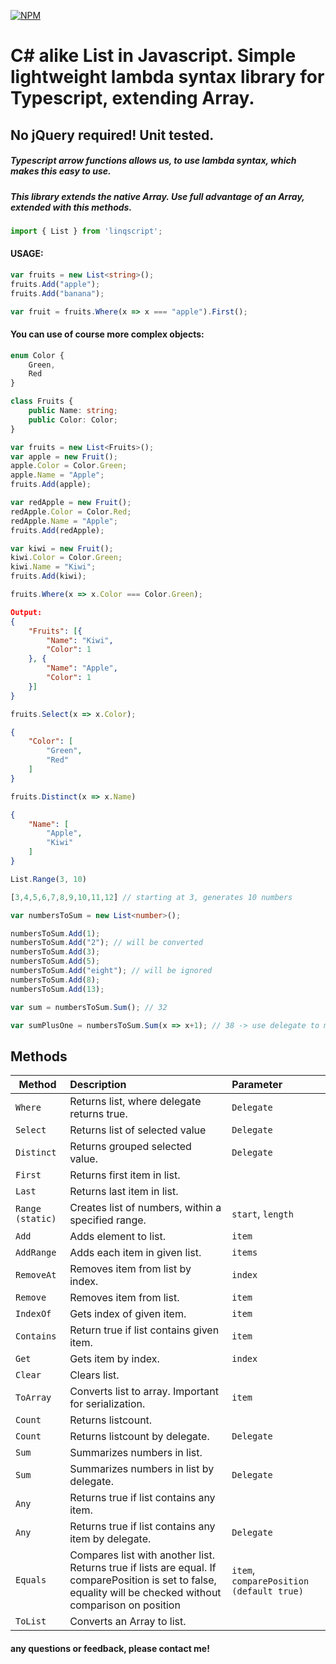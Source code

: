 [![NPM](https://nodei.co/npm/linqscript.png?mini=true)](https://www.npmjs.com/package/linqscript)
# C# alike List in Javascript. Simple lightweight lambda syntax library for Typescript, extending Array.
## No jQuery required! Unit tested.
##### Typescript arrow functions allows us, to use lambda syntax, which makes this easy to use. 
##### This library extends the native Array. Use full advantage of an Array, extended with this methods.

```typescript
import { List } from 'linqscript';
```
#### USAGE:
```typescript
var fruits = new List<string>();
fruits.Add("apple");
fruits.Add("banana");

var fruit = fruits.Where(x => x === "apple").First();
```
#### You can use of course more complex objects:
```typescript
enum Color {
	Green,
	Red
}

class Fruits {
	public Name: string;
	public Color: Color;
}

var fruits = new List<Fruits>();
var apple = new Fruit();
apple.Color = Color.Green;
apple.Name = "Apple";
fruits.Add(apple);

var redApple = new Fruit();
redApple.Color = Color.Red;
redApple.Name = "Apple";
fruits.Add(redApple);

var kiwi = new Fruit();
kiwi.Color = Color.Green;
kiwi.Name = "Kiwi";
fruits.Add(kiwi);

fruits.Where(x => x.Color === Color.Green);
```
```json
Output:
{
	"Fruits": [{
		"Name": "Kiwi",
		"Color": 1
	}, {
		"Name": "Apple",
		"Color": 1
	}]
}
```

```typescript
fruits.Select(x => x.Color);
```
```json
{
	"Color": [
		"Green",
		"Red"
	]
}
```
```typescript
fruits.Distinct(x => x.Name)
```
```json
{
	"Name": [
		"Apple",
		"Kiwi"
	]
}
```
```typescript
List.Range(3, 10)

[3,4,5,6,7,8,9,10,11,12] // starting at 3, generates 10 numbers
```
```typescript
var numbersToSum = new List<number>();

numbersToSum.Add(1);
numbersToSum.Add("2"); // will be converted
numbersToSum.Add(3);
numbersToSum.Add(5);
numbersToSum.Add("eight"); // will be ignored
numbersToSum.Add(8);
numbersToSum.Add(13);

var sum = numbersToSum.Sum(); // 32

var sumPlusOne = numbersToSum.Sum(x => x+1); // 38 -> use delegate to manipulate.
```


## Methods
| Method        	|   Description                                             | Parameter     			|
| ------------- 	|:-------------                                             |:-----         			|
|  `Where`      	|   Returns list, where delegate returns true.              | `Delegate`    			|		
| `Select`      	|   Returns list of selected value                          | `Delegate`    			|
| `Distinct`    	|   Returns grouped selected value.                         | `Delegate`    			|
| `First`       	|   Returns first item in list.                             |               			|
| `Last`        	|   Returns last item in list.                              |               			|
| `Range (static)`	|   Creates list of numbers, within a specified range.      | `start`, `length`			|
| `Add`          	|   Adds element to list.                                   | `item`     				|
| `AddRange`     	|   Adds each item in given list.                           | `items`    				|
| `RemoveAt`     	|   Removes item from list by index.                        | `index`       			|
| `Remove`     		|   Removes item from list.                                 | `item`        			|
| `IndexOf`      	|   Gets index of given item.                               | `item`        			|
| `Contains`     	|   Return true if list contains given item.                | `item`        			|
| `Get`          	|   Gets item by index.                                     | `index`       			|
| `Clear`        	|   Clears list.                                            |               			|
| `ToArray`      	|   Converts list to array. Important for serialization.    | `item`        			|
| `Count`        	|   Returns listcount.                                      |               			|
| `Count`        	|   Returns listcount by delegate.                          | `Delegate`    			|
| `Sum`        		|   Summarizes numbers in list. 	                        |			    			|
| `Sum`        		|   Summarizes numbers in list by delegate.                 | `Delegate`    			|
| `Any`          	|   Returns true if list contains any item.                 |              		 		|
| `Any`          	|   Returns true if list contains any item by delegate.     | `Delegate`				|
| `Equals`       	|   Compares list with another list. Returns true if lists are equal. If comparePosition is set to false, equality will be checked without comparison on position     	   | `item`, `comparePosition (default true)` 	|
| `ToList`       	|   Converts an Array to list.						        |               			|

#### any questions or feedback, please contact me!